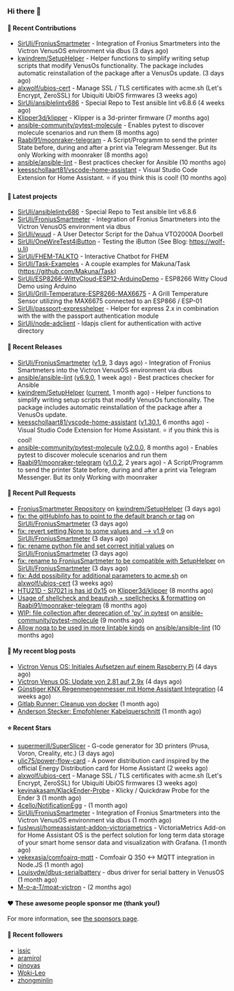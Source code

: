 ### Hi there 👋

#### 👷 Recent Contributions

- [SirUli/FroniusSmartmeter](https://github.com/SirUli/FroniusSmartmeter) - Integration of Fronius Smartmeters into the Victron VenusOS environment via dbus (3 days ago)
- [kwindrem/SetupHelper](https://github.com/kwindrem/SetupHelper) - Helper functions to simplify writing setup scripts that modify VenusOs functionality. The package includes automatic reinstallation of the package after a VenusOs update. (3 days ago)
- [alxwolf/ubios-cert](https://github.com/alxwolf/ubios-cert) - Manage SSL / TLS certificates with acme.sh (Let&#39;s Encrypt, ZeroSSL) for Ubiquiti UbiOS firmwares (3 weeks ago)
- [SirUli/ansiblelintv686](https://github.com/SirUli/ansiblelintv686) - Special Repo to Test ansible lint v6.8.6 (4 weeks ago)
- [Klipper3d/klipper](https://github.com/Klipper3d/klipper) - Klipper is a 3d-printer firmware (7 months ago)
- [ansible-community/pytest-molecule](https://github.com/ansible-community/pytest-molecule) - Enables pytest to discover molecule scenarios and run them (8 months ago)
- [Raabi91/moonraker-telegram](https://github.com/Raabi91/moonraker-telegram) - A Script/Programm to send the printer State before, during and after a print via Telegram Messenger. But its only Working with moonraker (8 months ago)
- [ansible/ansible-lint](https://github.com/ansible/ansible-lint) - Best practices checker for Ansible (10 months ago)
- [keesschollaart81/vscode-home-assistant](https://github.com/keesschollaart81/vscode-home-assistant) - Visual Studio Code Extension for Home Assistant. ⭐ if you think this is cool! (10 months ago)

#### 🌱 Latest projects

- [SirUli/ansiblelintv686](https://github.com/SirUli/ansiblelintv686) - Special Repo to Test ansible lint v6.8.6
- [SirUli/FroniusSmartmeter](https://github.com/SirUli/FroniusSmartmeter) - Integration of Fronius Smartmeters into the Victron VenusOS environment via dbus
- [SirUli/wuud](https://github.com/SirUli/wuud) - A User Detector Script for the Dahua VTO2000A Doorbell
- [SirUli/OneWireTest4iButton](https://github.com/SirUli/OneWireTest4iButton) - Testing the iButton (See Blog: https://wolf-u.li)
- [SirUli/FHEM-TALKTO](https://github.com/SirUli/FHEM-TALKTO) - Interactive Chatbot for FHEM
- [SirUli/Task-Examples](https://github.com/SirUli/Task-Examples) - A couple examples for Makuna/Task (https://github.com/Makuna/Task)
- [SirUli/ESP8266-WittyCloud-ESP12-ArduinoDemo](https://github.com/SirUli/ESP8266-WittyCloud-ESP12-ArduinoDemo) - ESP8266 Witty Cloud Demo using Arduino
- [SirUli/Grill-Temperature-ESP8266-MAX6675](https://github.com/SirUli/Grill-Temperature-ESP8266-MAX6675) - A Grill Temperature Sensor utilizing the MAX6675 connected to an ESP866 / ESP-01
- [SirUli/passport-expresshelper](https://github.com/SirUli/passport-expresshelper) - Helper for express 2.x in combination with the with the passport authentication module
- [SirUli/node-adclient](https://github.com/SirUli/node-adclient) - ldapjs client for authentication with active directory

#### 🔭 Recent Releases

- [SirUli/FroniusSmartmeter](https://github.com/SirUli/FroniusSmartmeter) ([v1.9](https://github.com/SirUli/FroniusSmartmeter/releases/tag/v1.9), 3 days ago) - Integration of Fronius Smartmeters into the Victron VenusOS environment via dbus
- [ansible/ansible-lint](https://github.com/ansible/ansible-lint) ([v6.9.0](https://github.com/ansible/ansible-lint/releases/tag/v6.9.0), 1 week ago) - Best practices checker for Ansible
- [kwindrem/SetupHelper](https://github.com/kwindrem/SetupHelper) ([current](https://github.com/kwindrem/SetupHelper/releases/tag/current), 1 month ago) - Helper functions to simplify writing setup scripts that modify VenusOs functionality. The package includes automatic reinstallation of the package after a VenusOs update.
- [keesschollaart81/vscode-home-assistant](https://github.com/keesschollaart81/vscode-home-assistant) ([v1.30.1](https://github.com/keesschollaart81/vscode-home-assistant/releases/tag/v1.30.1), 6 months ago) - Visual Studio Code Extension for Home Assistant. ⭐ if you think this is cool!
- [ansible-community/pytest-molecule](https://github.com/ansible-community/pytest-molecule) ([v2.0.0](https://github.com/ansible-community/pytest-molecule/releases/tag/v2.0.0), 8 months ago) - Enables pytest to discover molecule scenarios and run them
- [Raabi91/moonraker-telegram](https://github.com/Raabi91/moonraker-telegram) ([v1.0.2](https://github.com/Raabi91/moonraker-telegram/releases/tag/v1.0.2), 2 years ago) - A Script/Programm to send the printer State before, during and after a print via Telegram Messenger. But its only Working with moonraker

#### 🔨 Recent Pull Requests

- [FroniusSmartmeter Repository](https://github.com/kwindrem/SetupHelper/pull/31) on [kwindrem/SetupHelper](https://github.com/kwindrem/SetupHelper) (3 days ago)
- [fix: the gitHubInfo has to point to the default branch or tag](https://github.com/SirUli/FroniusSmartmeter/pull/4) on [SirUli/FroniusSmartmeter](https://github.com/SirUli/FroniusSmartmeter) (3 days ago)
- [fix: revert setting None to some values and --&gt; v1.9](https://github.com/SirUli/FroniusSmartmeter/pull/3) on [SirUli/FroniusSmartmeter](https://github.com/SirUli/FroniusSmartmeter) (3 days ago)
- [fix: rename python file and set correct initial values](https://github.com/SirUli/FroniusSmartmeter/pull/2) on [SirUli/FroniusSmartmeter](https://github.com/SirUli/FroniusSmartmeter) (3 days ago)
- [fix: rename to FroniusSmartmeter to be compatible with SetupHelper](https://github.com/SirUli/FroniusSmartmeter/pull/1) on [SirUli/FroniusSmartmeter](https://github.com/SirUli/FroniusSmartmeter) (3 days ago)
- [fix: Add possibility for additional parameters to acme.sh](https://github.com/alxwolf/ubios-cert/pull/25) on [alxwolf/ubios-cert](https://github.com/alxwolf/ubios-cert) (3 weeks ago)
- [HTU21D - SI7021 is has id 0x15](https://github.com/Klipper3d/klipper/pull/5375) on [Klipper3d/klipper](https://github.com/Klipper3d/klipper) (8 months ago)
- [Usage of shellcheck and beautysh &#43; spellchecks &amp; formatting](https://github.com/Raabi91/moonraker-telegram/pull/94) on [Raabi91/moonraker-telegram](https://github.com/Raabi91/moonraker-telegram) (8 months ago)
- [WIP: file collection after deprecation of &#39;py&#39; in pytest](https://github.com/ansible-community/pytest-molecule/pull/114) on [ansible-community/pytest-molecule](https://github.com/ansible-community/pytest-molecule) (9 months ago)
- [Allow noqa to be used in more lintable kinds](https://github.com/ansible/ansible-lint/pull/1819) on [ansible/ansible-lint](https://github.com/ansible/ansible-lint) (10 months ago)

#### 📜 My recent blog posts

- [Victron Venus OS: Initiales Aufsetzen auf einem Raspberry Pi](https://wolf-u.li/venus-os-initiales-aufsetzen-auf-einem-raspberry-pi/) (4 days ago)
- [Victron Venus OS: Update von 2.81 auf 2.9x](https://wolf-u.li/venus-os-update-von-2-81-auf-29x/) (4 days ago)
- [Günstiger KNX Regenmengenmesser mit Home Assistant Integration](https://wolf-u.li/guenstiger-knx-regenmengenmesser-mit-home-assistant-integration/) (4 weeks ago)
- [Gitlab Runner: Cleanup von docker](https://wolf-u.li/gitlab-runner-docker-cleanup/) (1 month ago)
- [Anderson Stecker: Empfohlener Kabelquerschnitt](https://wolf-u.li/anderson-stecker-empfohlener-kabelquerschnitt/) (1 month ago)

#### ⭐ Recent Stars

- [supermerill/SuperSlicer](https://github.com/supermerill/SuperSlicer) - G-code generator for 3D printers (Prusa, Voron, Creality, etc.) (3 days ago)
- [ulic75/power-flow-card](https://github.com/ulic75/power-flow-card) - A power distribution card inspired by the official Energy Distribution card for Home Assistant (2 weeks ago)
- [alxwolf/ubios-cert](https://github.com/alxwolf/ubios-cert) - Manage SSL / TLS certificates with acme.sh (Let&#39;s Encrypt, ZeroSSL) for Ubiquiti UbiOS firmwares (3 weeks ago)
- [kevinakasam/KlackEnder-Probe](https://github.com/kevinakasam/KlackEnder-Probe) - Klicky / Quickdraw Probe for the Ender 3 (1 month ago)
- [4cello/NotificationEgg](https://github.com/4cello/NotificationEgg) -  (1 month ago)
- [SirUli/FroniusSmartmeter](https://github.com/SirUli/FroniusSmartmeter) - Integration of Fronius Smartmeters into the Victron VenusOS environment via dbus (1 month ago)
- [fuslwusl/homeassistant-addon-victoriametrics](https://github.com/fuslwusl/homeassistant-addon-victoriametrics) - VictoriaMetrics Add-on for Home Assistant OS is the perfect solution for long term data storage of your smart home sensor data and visualization with Grafana. (1 month ago)
- [vekexasia/comfoairq-mqtt](https://github.com/vekexasia/comfoairq-mqtt) - Comfoair Q 350 &lt;-&gt; MQTT integration in Node.JS  (1 month ago)
- [Louisvdw/dbus-serialbattery](https://github.com/Louisvdw/dbus-serialbattery) - dbus driver for serial battery in VenusOS  (1 month ago)
- [M-o-a-T/moat-victron](https://github.com/M-o-a-T/moat-victron) -  (2 months ago)

#### ❤️ These awesome people sponsor me (thank you!)


For more information, see [the sponsors page](https://github.com/sponsors/SirUli/).

#### 👯 Recent followers

- [issic](https://github.com/issic)
- [aramirol](https://github.com/aramirol)
- [pjnovas](https://github.com/pjnovas)
- [Woki-Leo](https://github.com/Woki-Leo)
- [zhongminlin](https://github.com/zhongminlin)

